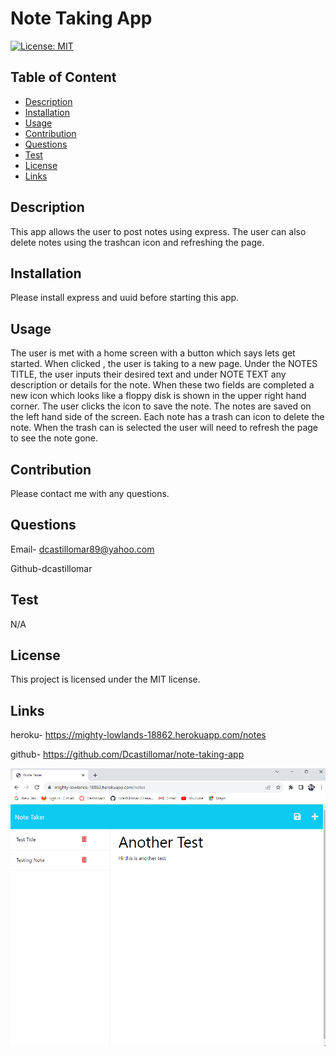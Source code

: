 # Note Taking App
  [![License: MIT](https://img.shields.io/badge/License-MIT-yellow.svg)](https://opensource.org/licenses/MIT)
   
  ## Table of Content
  - [Description](#Description)
  - [Installation](#Installation)
  - [Usage](#Usage)
  - [Contribution](#Contribution)
  - [Questions](#Questions)
  - [Test](#Test)
  - [License](#license)
  - [Links](#links)


  ## Description
  This app allows the user to post notes using express. The user can also delete notes using the trashcan icon and refreshing the page.

  ## Installation
  Please install express and uuid before starting this app.

  ## Usage
  The user is met with a home screen with a button which says lets get started. When clicked , the user is taking to a new page. Under the NOTES TITLE, the user inputs their desired text and under NOTE TEXT any description or details for the note. When these two fields are completed a new icon which looks like a floppy disk is shown in the upper right hand corner. The user clicks the icon to save the note. The notes are saved on the left hand side of the screen. Each note has a trash can icon to delete the note. When the trash can is selected the user will need to refresh the page to see the note gone.

  ## Contribution
  Please contact me with any questions.

  ## Questions
  Email- dcastillomar89@yahoo.com 
  
  Github-dcastillomar
  

  ## Test 
  N/A

  ## License
    
This project is licensed under the MIT license.

## Links
heroku- https://mighty-lowlands-18862.herokuapp.com/notes

github- https://github.com/Dcastillomar/note-taking-app
  
![Alt text](Assets/notes%20app.png)